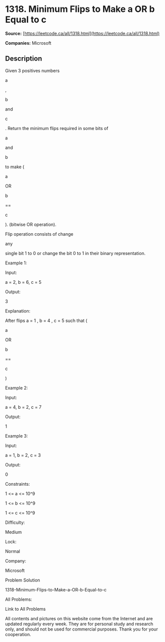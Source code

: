 # 1318. Minimum Flips to Make a OR b Equal to c

**Source:** [https://leetcode.ca/all/1318.html](https://leetcode.ca/all/1318.html)

**Companies:** Microsoft

## Description

Given 3 positives numbers

a

,

b

and

c

. Return
            the minimum flips required in some bits of

a

and

b

to make (

a

OR

b

==

c

). (bitwise OR operation).

Flip operation consists of change

any

single bit 1 to 0
            or change the bit 0 to 1 in their binary representation.

Example 1:

Input:

a = 2, b = 6, c = 5

Output:

3

Explanation:

After flips a = 1 , b = 4 , c = 5 such that (

a

OR

b

==

c

)

Example 2:

Input:

a = 4, b = 2, c = 7

Output:

1

Example 3:

Input:

a = 1, b = 2, c = 3

Output:

0

Constraints:

1 <= a <= 10^9

1 <= b <= 10^9

1 <= c <= 10^9

Difficulty:

Medium

Lock:

Normal

Company:

Microsoft

Problem Solution

1318-Minimum-Flips-to-Make-a-OR-b-Equal-to-c

All Problems:

Link to All Problems

All contents and pictures on this website come from the Internet and are updated regularly every week. They are for personal study and research only, and should not be used for commercial purposes. Thank you for your cooperation.

